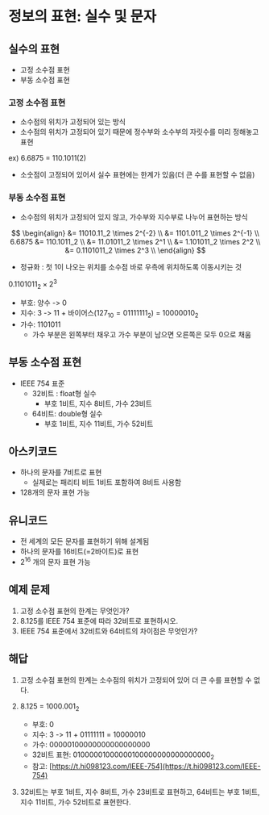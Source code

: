 # 정보의 표현: 실수 및 문자

## 실수의 표현
- 고정 소수점 표현
- 부동 소수점 표현

### 고정 소수점 표현
- 소수점의 위치가 고정되어 있는 방식
- 소수점의 위치가 고정되어 있기 때문에 정수부와 소수부의 자릿수를 미리 정해놓고 표현

ex) 6.6875 = 110.1011(2)
- 소숫점이 고정되어 있어서 실수 표현에는 한계가 있음(더 큰 수를 표현할 수 없음)

### 부동 소수점 표현
- 소수점의 위치가 고정되어 있지 않고, 가수부와 지수부로 나누어 표현하는 방식

$$
\begin{align} 
&= 11010.11_2 \times 2^{-2} \\
&= 1101.011_2 \times 2^{-1} \\
6.6875 &= 110.1011_2 \\ 
&= 11.01011_2 \times 2^1 \\
&= 1.101011_2 \times 2^2 \\
&= 0.1101011_2 \times 2^3 \\
\end{align}
$$

- 정규화 : 첫 1이 나오는 위치를 소수점 바로 우측에 위치하도록 이동시키는 것

$0.1101011_2 \times 2^3$
- 부호: 양수 -> 0
- 지수: 3 -> 11 + 바이어스($127_{10} = 01111111_2$) = $10000010_2$
- 가수: 1101011
	- 가수 부분은 왼쪽부터 채우고 가수 부분이 남으면 오른쪽은 모두 0으로 채움


## 부동 소수점 표현
- IEEE 754 표준
	- 32비트 : float형 실수
		- 부호 1비트, 지수 8비트, 가수 23비트
	- 64비트: double형 실수
		- 부호 1비트, 지수 11비트, 가수 52비트


## 아스키코드
- 하나의 문자를 7비트로 표현
	- 실제로는 패리티 비트 1비트 포함하여 8비트 사용함
- 128개의 문자 표현 가능

## 유니코드
- 전 세계의 모든 문자를 표현하기 위해 설계됨
- 하나의 문자를 16비트(=2바이트)로 표현
- $2^{16}$ 개의 문자 표현 가능


## 예제 문제
1. 고정 소수점 표현의 한계는 무엇인가?
2. 8.125를 IEEE 754 표준에 따라 32비트로 표현하시오.
3. IEEE 754 표준에서 32비트와 64비트의 차이점은 무엇인가?

## 해답
1. 고정 소수점 표현의 한계는 소수점의 위치가 고정되어 있어 더 큰 수를 표현할 수 없다.
2. 8.125 = $1000.001_2$
	- 부호: 0
	- 지수: 3 -> 11 + 01111111 = 10000010
	- 가수: 00000100000000000000000
	- 32비트 표현: $01000001000000100000000000000000_2$
	- 참고: [https://t.hi098123.com/IEEE-754](https://t.hi098123.com/IEEE-754)

3. 32비트는 부호 1비트, 지수 8비트, 가수 23비트로 표현하고, 64비트는 부호 1비트, 지수 11비트, 가수 52비트로 표현한다.